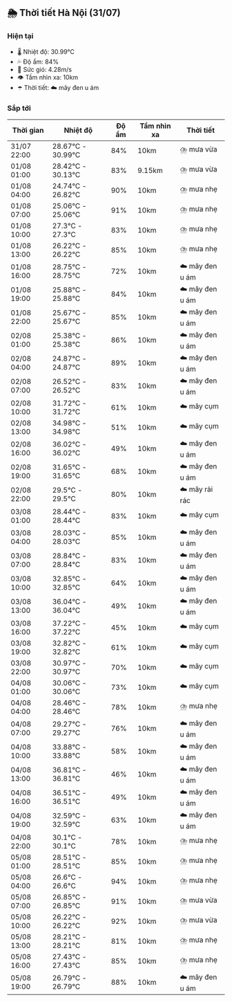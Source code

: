 ## 🌦️ Thời tiết Hà Nội (31/07)

### Hiện tại

- 🌡️ Nhiệt độ: 30.99℃
- 💦 Độ ẩm: 84%
- 💨 Sức gió: 4.28m/s
- 👁️ Tầm nhìn xa: 10km
- ☂️ Thời tiết: ☁️ mây đen u ám

### Sắp tới

| Thời gian | Nhiệt độ | Độ ẩm | Tầm nhìn xa | Thời tiết |
| --- | --- | --- | --- | --- |
| 31/07 22:00 | 28.67℃ - 30.99℃ | 84% | 10km | ⛈️ mưa vừa |
| 01/08 01:00 | 28.42℃ - 30.13℃ | 83% | 9.15km | ⛈️ mưa vừa |
| 01/08 04:00 | 24.74℃ - 26.82℃ | 90% | 10km | ⛈️ mưa nhẹ |
| 01/08 07:00 | 25.06℃ - 25.06℃ | 91% | 10km | ⛈️ mưa nhẹ |
| 01/08 10:00 | 27.3℃ - 27.3℃ | 83% | 10km | ⛈️ mưa nhẹ |
| 01/08 13:00 | 26.22℃ - 26.22℃ | 85% | 10km | ⛈️ mưa nhẹ |
| 01/08 16:00 | 28.75℃ - 28.75℃ | 72% | 10km | ☁️ mây đen u ám |
| 01/08 19:00 | 25.88℃ - 25.88℃ | 84% | 10km | ☁️ mây đen u ám |
| 01/08 22:00 | 25.67℃ - 25.67℃ | 85% | 10km | ☁️ mây đen u ám |
| 02/08 01:00 | 25.38℃ - 25.38℃ | 86% | 10km | ☁️ mây đen u ám |
| 02/08 04:00 | 24.87℃ - 24.87℃ | 89% | 10km | ☁️ mây đen u ám |
| 02/08 07:00 | 26.52℃ - 26.52℃ | 83% | 10km | ☁️ mây đen u ám |
| 02/08 10:00 | 31.72℃ - 31.72℃ | 61% | 10km | ☁️ mây cụm |
| 02/08 13:00 | 34.98℃ - 34.98℃ | 51% | 10km | ☁️ mây cụm |
| 02/08 16:00 | 36.02℃ - 36.02℃ | 49% | 10km | ☁️ mây đen u ám |
| 02/08 19:00 | 31.65℃ - 31.65℃ | 68% | 10km | ☁️ mây đen u ám |
| 02/08 22:00 | 29.5℃ - 29.5℃ | 80% | 10km | ☁️ mây rải rác |
| 03/08 01:00 | 28.44℃ - 28.44℃ | 83% | 10km | ☁️ mây cụm |
| 03/08 04:00 | 28.03℃ - 28.03℃ | 85% | 10km | ☁️ mây đen u ám |
| 03/08 07:00 | 28.84℃ - 28.84℃ | 83% | 10km | ☁️ mây đen u ám |
| 03/08 10:00 | 32.85℃ - 32.85℃ | 64% | 10km | ☁️ mây đen u ám |
| 03/08 13:00 | 36.04℃ - 36.04℃ | 49% | 10km | ☁️ mây đen u ám |
| 03/08 16:00 | 37.22℃ - 37.22℃ | 45% | 10km | ☁️ mây cụm |
| 03/08 19:00 | 32.82℃ - 32.82℃ | 61% | 10km | ☁️ mây cụm |
| 03/08 22:00 | 30.97℃ - 30.97℃ | 70% | 10km | ☁️ mây cụm |
| 04/08 01:00 | 30.06℃ - 30.06℃ | 73% | 10km | ☁️ mây cụm |
| 04/08 04:00 | 28.46℃ - 28.46℃ | 78% | 10km | ⛈️ mưa nhẹ |
| 04/08 07:00 | 29.27℃ - 29.27℃ | 76% | 10km | ☁️ mây đen u ám |
| 04/08 10:00 | 33.88℃ - 33.88℃ | 58% | 10km | ☁️ mây đen u ám |
| 04/08 13:00 | 36.81℃ - 36.81℃ | 46% | 10km | ☁️ mây đen u ám |
| 04/08 16:00 | 36.51℃ - 36.51℃ | 49% | 10km | ☁️ mây đen u ám |
| 04/08 19:00 | 32.59℃ - 32.59℃ | 63% | 10km | ☁️ mây đen u ám |
| 04/08 22:00 | 30.1℃ - 30.1℃ | 78% | 10km | ⛈️ mưa nhẹ |
| 05/08 01:00 | 28.51℃ - 28.51℃ | 85% | 10km | ⛈️ mưa nhẹ |
| 05/08 04:00 | 26.6℃ - 26.6℃ | 94% | 10km | ⛈️ mưa nhẹ |
| 05/08 07:00 | 26.85℃ - 26.85℃ | 91% | 10km | ⛈️ mưa vừa |
| 05/08 10:00 | 26.22℃ - 26.22℃ | 92% | 10km | ⛈️ mưa vừa |
| 05/08 13:00 | 28.21℃ - 28.21℃ | 81% | 10km | ⛈️ mưa nhẹ |
| 05/08 16:00 | 27.43℃ - 27.43℃ | 85% | 10km | ⛈️ mưa nhẹ |
| 05/08 19:00 | 26.79℃ - 26.79℃ | 88% | 10km | ☁️ mây đen u ám |
